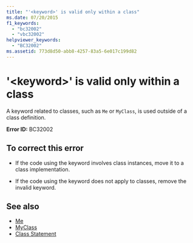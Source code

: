 ```yaml
---
title: "'<keyword>' is valid only within a class"
ms.date: 07/20/2015
f1_keywords: 
  - "bc32002"
  - "vbc32002"
helpviewer_keywords: 
  - "BC32002"
ms.assetid: 773d8d50-abb8-4257-83a5-6e017c199d82
---
```

# '\<keyword>' is valid only within a class
A keyword related to classes, such as `Me` or `MyClass`, is used outside of a class definition.  
  
 **Error ID:** BC32002  
  
## To correct this error  
  
- If the code using the keyword involves class instances, move it to a class implementation.  
  
- If the code using the keyword does not apply to classes, remove the invalid keyword.  
  
## See also

- [Me](../programming-guide/program-structure/me-my-mybase-and-myclass.md#me)
- [MyClass](../programming-guide/program-structure/me-my-mybase-and-myclass.md#myclass)
- [Class Statement](../../visual-basic/language-reference/statements/class-statement.md)
